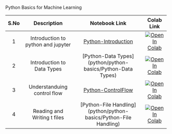 Python Basics for Machine Learning

| S.No |  Description                             | Notebook Link                                                    | Colab Link                |
|:----:|    :------------:                        |     :--------------:                                             |    :--------:             |
| 1    | Introduction to python and jupyter       | [Python-Introduction](python/python-basics/Python-Introduction)  |[![Open In Colab](https://colab.research.google.com/assets/colab-badge.svg)](https://colab.research.google.com/github/rbg-research/AI-Training/blob/main/python/python-basics/Python-Introduction.ipynb)                        |
| 2    | Introduction to Data Types               | [Python-Data Types](python/python-basics/Python-Data Types)      |[![Open In Colab](https://colab.research.google.com/assets/colab-badge.svg)](https://colab.research.google.com/github/rbg-research/AI-Training/blob/main/python/python-basics/Python-Data%20Types.ipynb)                                                                                                                       |
| 3    | Understanduing control flow              | [Python-ControlFlow](python/python-basics/Python-ControlFlow)    |[![Open In Colab](https://colab.research.google.com/assets/colab-badge.svg)](https://colab.research.google.com/github/rbg-research/AI-Training/blob/main/python/python-basics/Python-ControlFlow.ipynb)                                                                                                                        |
| 4    | Reading and Writing t files              | [Python-File Handling](python/python-basics/Python-File Handling)|[![Open In Colab](https://colab.research.google.com/assets/colab-badge.svg)](https://colab.research.google.com/github/rbg-research/AI-Training/blob/main/python/python-basics/Python-File%20Handling.ipynb)                                                                                                                    |

 

